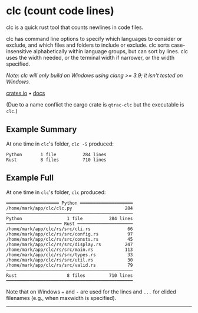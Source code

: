 # clc (count code lines)

clc is a quick rust tool that counts newlines in code files.

clc has command line options to specify which languages to consider or
exclude, and which files and folders to include or exclude. clc sorts
case-insensitive alphabetically within language groups, but can sort by
lines. clc uses the width needed, or the terminal width if narrower, or the
width specified.

_Note: clc will only build on Windows using clang >= 3.9; it isn't tested on
Windows._

[crates.io](https://crates.io/crates/qtrac-clc) •
[docs](https://docs.rs/clc/latest/qtrac-clc/)

(Due to a name conflict the cargo crate is `qtrac-clc` but the executable is
`clc`.)

## Example Summary

At one time in ``clc``'s folder, `clc -S` produced:

```
Python       1 file          284 lines
Rust         8 files         710 lines
```

## Example Full

At one time in ``clc``'s folder, `clc` produced:

```
━━━━━━━━━━━━━━━━━━━━ Python ━━━━━━━━━━━━━━━━━━━━
/home/mark/app/clc/clc.py                    284
────────────────────────────────────────────────
Python                 1 file          284 lines
━━━━━━━━━━━━━━━━━━━━━ Rust ━━━━━━━━━━━━━━━━━━━━━
/home/mark/app/clc/rs/src/cli.rs              66
/home/mark/app/clc/rs/src/config.rs           97
/home/mark/app/clc/rs/src/consts.rs           45
/home/mark/app/clc/rs/src/display.rs         247
/home/mark/app/clc/rs/src/main.rs            113
/home/mark/app/clc/rs/src/types.rs            33
/home/mark/app/clc/rs/src/util.rs             30
/home/mark/app/clc/rs/src/valid.rs            79
────────────────────────────────────────────────
Rust                   8 files         710 lines
━━━━━━━━━━━━━━━━━━━━━━━━━━━━━━━━━━━━━━━━━━━━━━━━
```

Note that on Windows `=` and `-` are used for the lines and `...` for elided
filenames (e.g., when maxwidth is specified).

---
